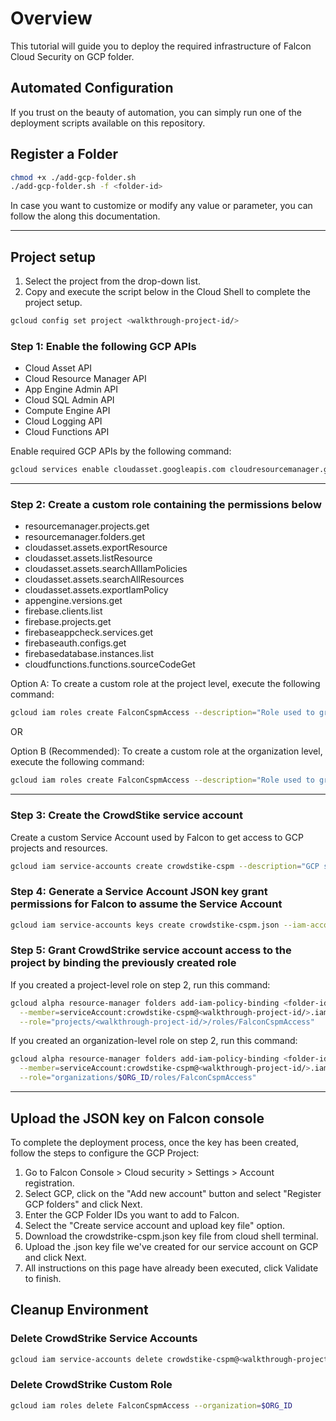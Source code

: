 # Overview

<walkthrough-tutorial-duration duration="10"></walkthrough-tutorial-duration>

This tutorial will guide you to deploy the required infrastructure of Falcon Cloud Security on GCP folder.

## Automated Configuration

If you trust on the beauty of automation, you can simply run one of the deployment scripts available on this repository.

## Register a Folder

```sh
chmod +x ./add-gcp-folder.sh
./add-gcp-folder.sh -f <folder-id>
```

In case you want to customize or modify any value or parameter, you can follow the along this documentation.

--------------------------------

## Project setup

1. Select the project from the drop-down list.
2. Copy and execute the script below in the Cloud Shell to complete the project setup.

<walkthrough-project-setup></walkthrough-project-setup>

```sh
gcloud config set project <walkthrough-project-id/>
```

### Step 1: Enable the following GCP APIs

* Cloud Asset API
* Cloud Resource Manager API
* App Engine Admin API
* Cloud SQL Admin API
* Compute Engine API
* Cloud Logging API
* Cloud Functions API

Enable required GCP APIs by the following command:

```sh
gcloud services enable cloudasset.googleapis.com cloudresourcemanager.googleapis.com appengine.googleapis.com sqladmin.googleapis.com compute.googleapis.com logging.googleapis.com firebase.googleapis.com cloudfunctions.googleapis.com --project <walkthrough-project-id/>
```

--------------------------------

### Step 2: Create a custom role containing the permissions below

* resourcemanager.projects.get
* resourcemanager.folders.get
* cloudasset.assets.exportResource
* cloudasset.assets.listResource
* cloudasset.assets.searchAllIamPolicies
* cloudasset.assets.searchAllResources
* cloudasset.assets.exportIamPolicy
* appengine.versions.get
* firebase.clients.list
* firebase.projects.get
* firebaseappcheck.services.get
* firebaseauth.configs.get
* firebasedatabase.instances.list
* cloudfunctions.functions.sourceCodeGet

Option A: To create a custom role at the project level, execute the following command:

```sh
gcloud iam roles create FalconCspmAccess --description="Role used to grant access from Falcon Cloud Security to GCP resources" --project=<walkthrough-project-id/> --permissions=resourcemanager.projects.get,cloudasset.assets.exportResource,cloudasset.assets.listResource,cloudasset.assets.searchAllIamPolicies,cloudasset.assets.searchAllResources,cloudasset.assets.exportIamPolicy,appengine.versions.get,firebase.clients.list,firebase.projects.get,firebaseappcheck.services.get,firebaseauth.configs.get,firebasedatabase.instances.list,cloudfunctions.functions.sourceCodeGet
```

OR

Option B (Recommended): To create a custom role at the organization level, execute the following command:

```sh
gcloud iam roles create FalconCspmAccess --description="Role used to grant access from Falcon Cloud Security to GCP resources" --organization=$ORG_ID --permissions=alloydb.clusters.list,alloydb.clusters.get,alloydb.instances.list,alloydb.users.list,alloydb.backups.list,alloydb.backups.get,apigee.organizations.get,apigee.organizations.list,apigee.instances.list,apigee.apiproducts.list,appengine.versions.get,resourcemanager.projects.get,resourcemanager.folders.get,cloudasset.assets.exportResource,cloudasset.assets.listResource,cloudasset.assets.searchAllIamPolicies,cloudasset.assets.searchAllResources,cloudasset.assets.exportIamPolicy,cloudfunctions.functions.sourceCodeGet,dataplex.lakes.get,dataplex.lakes.list,firebase.clients.list,firebase.projects.get,firebaseappcheck.services.get,firebaseauth.configs.get,firebasedatabase.instances.list,aiplatform.metadataStores.get,aiplatform.metadataStores.list,aiplatform.notebookExecutionJobs.get,aiplatform.notebookExecutionJobs.list,aiplatform.notebookRuntimes.get,aiplatform.notebookRuntimes.list,aiplatform.pipelineJobs.get,aiplatform.pipelineJobs.list,aiplatform.schedules.get,notebooks.instances.get
```

--------------------------------

### Step 3: Create the CrowdStike service account

Create a custom Service Account used by Falcon to get access to GCP projects and resources.

```sh
gcloud iam service-accounts create crowdstike-cspm --description="GCP service account for connecting CrowdStrike Falcon to GCP" --display-name="CrowdStrike CSPM"
```

### Step 4: Generate a Service Account JSON key grant permissions for Falcon to assume the Service Account

```sh
gcloud iam service-accounts keys create crowdstike-cspm.json --iam-account=crowdstike-cspm@<walkthrough-project-id/>.iam.gserviceaccount.com
```

### Step 5: Grant CrowdStrike service account access to the project by binding the previously created role

If you created a project-level role on step 2, run this command:

```sh
gcloud alpha resource-manager folders add-iam-policy-binding <folder-id> \
  --member=serviceAccount:crowdstike-cspm@<walkthrough-project-id/>.iam.gserviceaccount.com \
  --role="projects/<walkthrough-project-id/>/roles/FalconCspmAccess"
```

If you created an organization-level role on step 2, run this command:

```sh
gcloud alpha resource-manager folders add-iam-policy-binding <folder-id> \
  --member=serviceAccount:crowdstike-cspm@<walkthrough-project-id/>.iam.gserviceaccount.com \
  --role="organizations/$ORG_ID/roles/FalconCspmAccess"
```

--------------------------------

## Upload the JSON key on Falcon console

To complete the deployment process, once the key has been created, follow the steps to configure the GCP Project:

1. Go to Falcon Console > Cloud security > Settings > Account registration.
2. Select GCP, click on the "Add new account" button and select "Register GCP folders" and click Next.
3. Enter the GCP Folder IDs you want to add to Falcon.
4. Select the "Create service account and upload key file" option.
5. Download the crowdstrike-cspm.json key file from cloud shell terminal.
6. Upload the .json key file we've created for our service account on GCP and click Next.
7. All instructions on this page have already been executed, click Validate to finish.

## Cleanup Environment

### Delete CrowdStrike Service Accounts

```sh
gcloud iam service-accounts delete crowdstike-cspm@<walkthrough-project-id/>.iam.gserviceaccount.com
```

### Delete CrowdStrike Custom Role

```sh
gcloud iam roles delete FalconCspmAccess --organization=$ORG_ID
```
